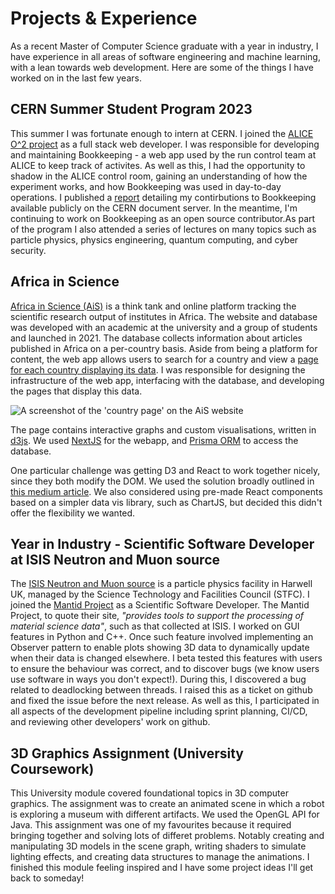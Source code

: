 # Projects & Experience

As a recent Master of Computer Science graduate with a year in industry, I have experience in all areas of software engineering and machine learning, with a lean towards web development. Here are some of the things I have worked on in the last few years.

## CERN Summer Student Program 2023

This summer I was fortunate enough to intern at CERN. I joined the [ALICE O^2 project](https://alice-o2-project.web.cern.ch/) as a full stack web developer. I was responsible for developing and maintaining Bookkeeping - a web app used by the run control team at ALICE to keep track of activites. As well as this, I had the opportunity to shadow in the ALICE control room, gaining an understanding of how the experiment works, and how Bookkeeping was used in day-to-day operations. I published a [report](http://cds.cern.ch/record/2873559?ln=en) detailing my contirbutions to Bookkeeping available publicly on the CERN document server. In the meantime, I'm continuing to work on Bookkeeping as an open source contributor.As part of the program I also attended a series of lectures on many topics such as particle physics, physics engineering, quantum computing, and cyber security.

## Africa in Science

[Africa in Science (AiS)](https://africainscience.org/) is a think tank and online platform tracking the scientific research output of institutes in Africa.
The website and database was developed with an academic at the university and a group of students and launched in 2021.
The database collects information about articles published in Africa on a per-country basis. Aside from being a platform
for content, the web app allows users to search for a country and view a [page for each country displaying its data](https://africainscience.org/countries/egypt). I was responsible for 
designing the infrastructure of the web app, interfacing with the database, and developing the pages that display this data.

![A screenshot of the 'country page' on the AiS website](/images/country_page.png)

The page contains interactive graphs and custom visualisations, written in [d3js](https://d3js.org/). We used [NextJS](https://nextjs.org/) for the webapp, and [Prisma ORM](https://www.prisma.io/) to access the database.

One particular challenge was getting D3 and React to work together nicely, since they both modify the DOM. We used the solution broadly outlined in [this medium article](https://medium.com/@jeffbutsch/using-d3-in-react-with-hooks-4a6c61f1d102). We also considered using pre-made React components based on a simpler data vis library, such as ChartJS, but decided
this didn't offer the flexibility we wanted. 

## Year in Industry - Scientific Software Developer at ISIS Neutron and Muon source

The [ISIS Neutron and Muon source](https://www.isis.stfc.ac.uk/Pages/home.aspx) is a particle physics facility in Harwell UK, managed by the Science Technology and Facilities Council (STFC). I joined the [Mantid Project](https://www.mantidproject.org/) as a Scientific Software Developer. The Mantid Project, to quote their site, *"provides tools to support the processing of material science data"*, such as that collected at ISIS. I worked on GUI features in Python and C++. Once such feature involved implementing an Observer pattern to enable plots showing 3D data to dynamically update when their data is changed elsewhere. I beta tested this features with users to ensure the behaviour was correct, and to discover bugs (we know users use software in ways you don't expect!). During this, I discovered a bug related to deadlocking between threads. I raised this as a ticket on github and fixed the issue before the next release. As well as this, I participated in all aspects of the development pipeline including sprint planning, CI/CD, and reviewing other developers' work on github.

## 3D Graphics Assignment (University Coursework)

This University module covered foundational topics in 3D computer graphics. The assignment was to create an animated scene in which a robot 
is exploring a museum with different artifacts. We used the OpenGL API for Java. This assignment was one of my favourites because it required 
bringing together and solving lots of differet problems. Notably creating and manipulating 3D models in the scene graph, writing shaders to simulate 
lighting effects, and creating data structures to manage the animations. I finished this module feeling inspired and I have some project ideas I'll get back to someday!

<!-- Todo: link to video -->